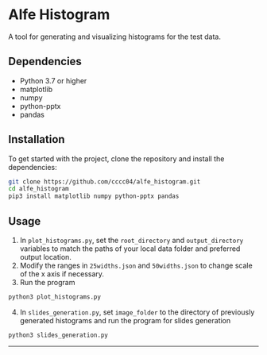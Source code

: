 # Alfe Histogram

A tool for generating and visualizing histograms for the test data.

## Dependencies
 - Python 3.7 or higher
 - matplotlib
 - numpy
 - python-pptx
 - pandas
## Installation

To get started with the project, clone the repository and install the dependencies:

```bash
git clone https://github.com/cccc04/alfe_histogram.git
cd alfe_histogram
pip3 install matplotlib numpy python-pptx pandas
```

## Usage
1. In `plot_histograms.py`, set the `root_directory` and `output_directory` variables to match the paths of your local data folder and preferred output location.
2. Modify the ranges in `25widths.json` and `50widths.json` to change scale of the x axis if necessary.
3. Run the program
```bash
python3 plot_histograms.py
```
4. In `slides_generation.py`, set `image_folder` to the directory of previously generated histograms and run the program for slides generation
```bash
python3 slides_generation.py
```
---
